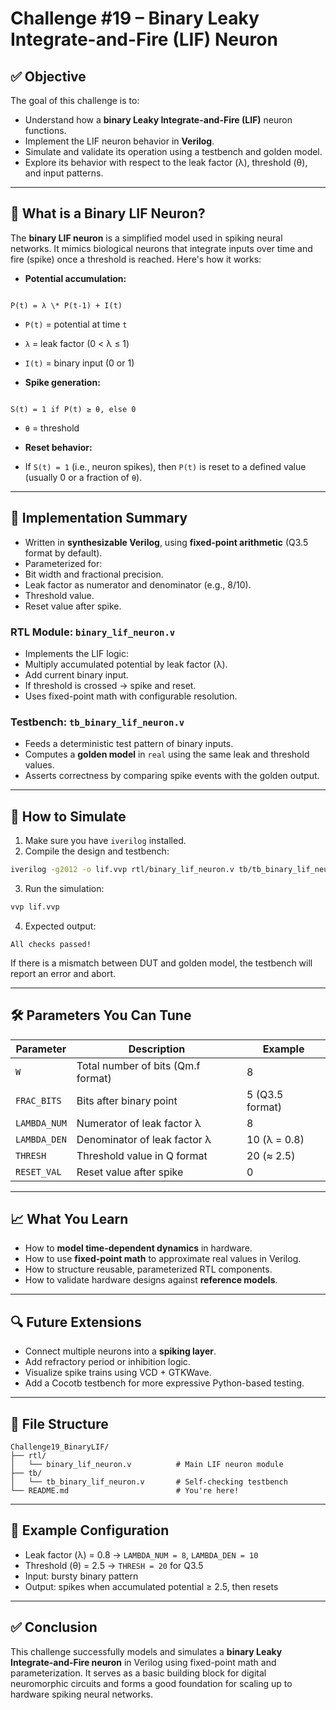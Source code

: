 
# Challenge #19 – Binary Leaky Integrate-and-Fire (LIF) Neuron

## ✅ Objective

The goal of this challenge is to:

- Understand how a **binary Leaky Integrate-and-Fire (LIF)** neuron functions.
- Implement the LIF neuron behavior in **Verilog**.
- Simulate and validate its operation using a testbench and golden model.
- Explore its behavior with respect to the leak factor (λ), threshold (θ), and input patterns.

---

## 🧠 What is a Binary LIF Neuron?

The **binary LIF neuron** is a simplified model used in spiking neural networks. It mimics biological neurons that integrate inputs over time and fire (spike) once a threshold is reached. Here's how it works:

- **Potential accumulation:**
```

P(t) = λ \* P(t-1) + I(t)

```
- `P(t)` = potential at time `t`
- `λ` = leak factor (0 < λ ≤ 1)
- `I(t)` = binary input (0 or 1)

- **Spike generation:**
```

S(t) = 1 if P(t) ≥ θ, else 0

````
- `θ` = threshold

- **Reset behavior:**
- If `S(t) = 1` (i.e., neuron spikes), then `P(t)` is reset to a defined value (usually 0 or a fraction of `θ`).

---

## 💾 Implementation Summary

- Written in **synthesizable Verilog**, using **fixed-point arithmetic** (Q3.5 format by default).
- Parameterized for:
- Bit width and fractional precision.
- Leak factor as numerator and denominator (e.g., 8/10).
- Threshold value.
- Reset value after spike.

### RTL Module: `binary_lif_neuron.v`

- Implements the LIF logic:
- Multiply accumulated potential by leak factor (λ).
- Add current binary input.
- If threshold is crossed → spike and reset.
- Uses fixed-point math with configurable resolution.

### Testbench: `tb_binary_lif_neuron.v`

- Feeds a deterministic test pattern of binary inputs.
- Computes a **golden model** in `real` using the same leak and threshold values.
- Asserts correctness by comparing spike events with the golden output.

---

## 🧪 How to Simulate

1. Make sure you have `iverilog` installed.
2. Compile the design and testbench:

```bash
iverilog -g2012 -o lif.vvp rtl/binary_lif_neuron.v tb/tb_binary_lif_neuron.v
````

3. Run the simulation:

```bash
vvp lif.vvp
```

4. Expected output:

```
All checks passed!
```

If there is a mismatch between DUT and golden model, the testbench will report an error and abort.

---

## 🛠 Parameters You Can Tune

| Parameter    | Description                        | Example         |
| ------------ | ---------------------------------- | --------------- |
| `W`          | Total number of bits (Qm.f format) | 8               |
| `FRAC_BITS`  | Bits after binary point            | 5 (Q3.5 format) |
| `LAMBDA_NUM` | Numerator of leak factor λ         | 8               |
| `LAMBDA_DEN` | Denominator of leak factor λ       | 10 (λ = 0.8)    |
| `THRESH`     | Threshold value in Q format        | 20 (≈ 2.5)      |
| `RESET_VAL`  | Reset value after spike            | 0               |

---

## 📈 What You Learn

* How to **model time-dependent dynamics** in hardware.
* How to use **fixed-point math** to approximate real values in Verilog.
* How to structure reusable, parameterized RTL components.
* How to validate hardware designs against **reference models**.

---

## 🔍 Future Extensions

* Connect multiple neurons into a **spiking layer**.
* Add refractory period or inhibition logic.
* Visualize spike trains using VCD + GTKWave.
* Add a Cocotb testbench for more expressive Python-based testing.

---

## 📁 File Structure

```plaintext
Challenge19_BinaryLIF/
├── rtl/
│   └── binary_lif_neuron.v          # Main LIF neuron module
├── tb/
│   └── tb_binary_lif_neuron.v       # Self-checking testbench
└── README.md                        # You're here!
```

---

## 🧮 Example Configuration

* Leak factor (λ) = 0.8 → `LAMBDA_NUM = 8`, `LAMBDA_DEN = 10`
* Threshold (θ) = 2.5 → `THRESH = 20` for Q3.5
* Input: bursty binary pattern
* Output: spikes when accumulated potential ≥ 2.5, then resets

---

## ✅ Conclusion

This challenge successfully models and simulates a **binary Leaky Integrate-and-Fire neuron** in Verilog using fixed-point math and parameterization.
It serves as a basic building block for digital neuromorphic circuits and forms a good foundation for scaling up to hardware spiking neural networks.

